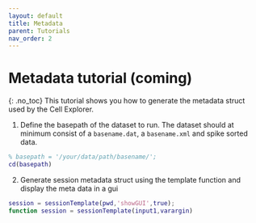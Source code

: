 ```yaml
---
layout: default
title: Metadata
parent: Tutorials
nav_order: 2
---
```

# Metadata tutorial (coming)
{: .no_toc}
This tutorial shows you how to generate the metadata struct used by the Cell Explorer.

1. Define the basepath of the dataset to run. The dataset should at minimum consist of a `basename.dat`, a `basename.xml` and spike sorted data.
```m
% basepath = '/your/data/path/basename/';
cd(basepath)
```

2. Generate session metadata struct using the template function and display the meta data in a gui
```m
session = sessionTemplate(pwd,'showGUI',true);
function session = sessionTemplate(input1,varargin)
```
